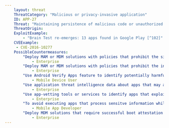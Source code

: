```yaml
---
    layout: threat
    ThreatCategory: "Malicious or privacy-invasive application"
    ID: APP-27
    Threat: "Maintaining persistence of malicious code or unauthorized privileged access across device resets by using escalated privileges to write to system partitions, Trusted Execution Environment, bootloader, or other lower-level component that is typically not erased during a device reset"
    ThreatOrigin:
    ExploitExample:
        - "Brain Test re-emerges: 13 apps found in Google Play [^102]"
    CVEExample:
     - CVE-2016-10277
    PossibleCountermeasures:
        "Deploy MAM or MDM solutions with policies that prohibit the side-loading of apps, which may bypass security checks on the app.":
            - Enterprise
        "Deploy MAM or MDM solutions with policies that prohibit the installation of apps from 3rd party (unofficial) app stores.":
            - Enterprise
        "Use Android Verify Apps feature to identify potentially harmful apps.":
            - Mobile Device User
        "Use application threat intelligence data about apps that may achieve malicious persistence":
            - Enterprise
        "Use app-vetting tools or services to identify apps that exploit the underlying OS to achieve malicious persistence.":
            - Enterprise
        "To avoid executing apps that process sensitve information while low-level malware is present on the device, perform device integrity checking within enterprise applications, such as use of Android SafetyNet, Samsung Knox hardware-backed remote attestation, or other applicable remote attestation technologies device integrity attestation API":
            - Mobile App Developer
        "Deploy MDM solutions that require successful boot attestation prior to granting access to enterprise resources.":
            - Enterprise
---
```

